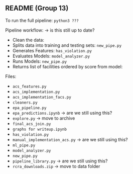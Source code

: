 ## README (Group 13)

To run the full pipeline: `python3 ???`

Pipeline workflow: -> is this still up to date?

- Clean the data:
- Splits data into training and testing sets: `new_pipe.py`
- Generates Features: `has_violation.py`
- Evaluates Models: `model_analyzer.py`
- Runs Models: `new_pipe.py`
- Returns list of facilities ordered by score from model:

Files:

- `acs_features.py` 
- `acs_implementation.py`
- `acs_implementation_facs.py`
- `cleaners.py`
- `epa_pipeline.py`
- `epa_predictions.ipynb` -> are we still using this?
- `explore.py` -> move to archive
- `final_acs_join.py`
- `graphs for writeup.ipynb`
- `has_violation.py`
- `manual_implementation_acs.py` -> are we still using this?
- `ml_pipe.py`
- `model_analyzer.py`
- `new_pipe.py`
- `pipeline_library.py` -> are we still using this?
- `rcra_downloads.zip` -> move to data folder

